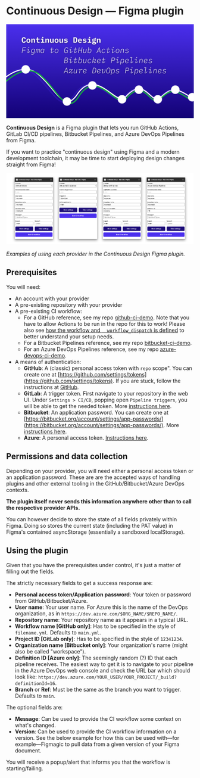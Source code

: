 # Continuous Design — Figma plugin

![Cover art](cover.png)

**Continuous Design** is a Figma plugin that lets you run GitHub Actions, GitLab CI/CD pipelines, Bitbucket Pipelines, and Azure DevOps Pipelines from Figma.

If you want to practice "continuous design" using Figma and a modern development toolchain, it may be time to start deploying design changes straight from Figma!

![Plugin](plugin.png)

_Examples of using each provider in the Continuous Design Figma plugin._

## Prerequisites

You will need:

- An account with your provider
- A pre-existing repository with your provider
- A pre-existing CI workflow:
  - For a GitHub reference, see my repo [github-ci-demo](https://github.com/mikaelvesavuori/github-ci-demo). Note that you have to allow Actions to be run in the repo for this to work! Please also see [how the workflow and `  workflow_dispatch` is defined](https://github.com/mikaelvesavuori/github-ci-demo/blob/main/.github/workflows/main.yml) to better understand your setup needs.
  - For a Bitbucket Pipelines reference, see my repo [bitbucket-ci-demo](https://github.com/mikaelvesavuori/bitbucket-ci-demo).
  - For an Azure DevOps Pipelines reference, see my repo [azure-devops-ci-demo](https://github.com/mikaelvesavuori/azure-devops-ci-demo).
- A means of authentication:
  - **GitHub**: A (classic) personal access token with `repo` scope". You can create one at [https://github.com/settings/tokens](https://github.com/settings/tokens). If you are stuck, follow the instructions at [GitHub](https://docs.github.com/en/github/authenticating-to-github/keeping-your-account-and-data-secure/creating-a-personal-access-token).
  - **GitLab**: A trigger token. First navigate to your repository in the web UI. Under `Settings > CI/CD`, popping open `Pipeline triggers`, you will be able to get the needed token. More [instructions here](https://docs.gitlab.com/ee/ci/triggers/#create-a-trigger-token).
  - **Bitbucket**: An application password. You can create one at [https://bitbucket.org/account/settings/app-passwords/](https://bitbucket.org/account/settings/app-passwords/). More [instructions here](https://support.atlassian.com/bitbucket-cloud/docs/app-passwords/).
  - **Azure**: A personal access token. [Instructions here](https://docs.microsoft.com/en-us/azure/devops/organizations/accounts/use-personal-access-tokens-to-authenticate?view=azure-devops&tabs=preview-page).

## Permissions and data collection

Depending on your provider, you will need either a personal access token or an application password. These are are the accepted ways of handling plugins and other external tooling in the GitHub/Bitbucket/Azure DevOps contexts.

**The plugin itself never sends this information anywhere other than to call the respective provider APIs.**

You can however decide to store the state of all fields privately within Figma. Doing so stores the current state (including the PAT value) in Figma's contained asyncStorage (essentially a sandboxed localStorage).

## Using the plugin

Given that you have the prerequisites under control, it's just a matter of filling out the fields.

The strictly necessary fields to get a success response are:

- **Personal access token/Application password**: Your token or password from GitHub/Bitbucket/Azure.
- **User name**: Your user name. For Azure this is the name of the DevOps organization, as in `https://dev.azure.com/$ORG_NAME/$REPO_NAME/`.
- **Repository name**: Your repository name as it appears in a typical URL.
- **Workflow name [GitHub only]**: Has to be specified in the style of `filename.yml`. Defaults to `main.yml`.
- **Project ID [GitLab only]**: Has to be specified in the style of `12341234`.
- **Organization name [Bitbucket only]**: Your organization's name (might also be called "workspace").
- **Definition ID [Azure only]**: The seemingly random (?) ID that each pipeline receives. The easiest way to get it is to navigate to your pipeline in the Azure DevOps web console and check the URL bar which should look like: `https://dev.azure.com/YOUR_USER/YOUR_PROJECT/_build?definitionId=16`.
- **Branch** or **Ref**: Must be the same as the branch you want to trigger. Defaults to `main`.

The optional fields are:

- **Message**: Can be used to provide the CI workflow some context on what's changed.
- **Version**: Can be used to provide the CI workflow information on a version. See the below example for how this can be used with—for example—Figmagic to pull data from a given version of your Figma document.

You will receive a popup/alert that informs you that the workflow is starting/failing.
